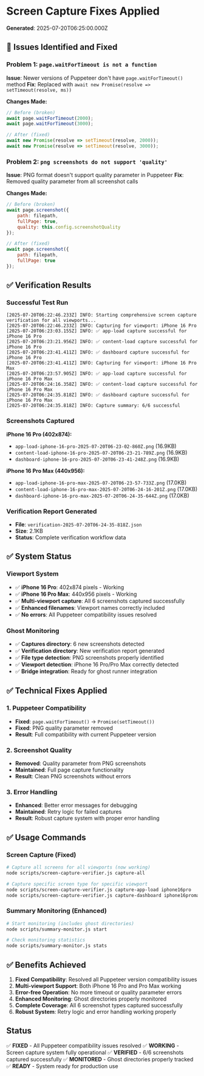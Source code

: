 # Screen Capture Fixes Applied

**Generated**: 2025-07-20T06:25:00.000Z

## **🔧 Issues Identified and Fixed**

### **Problem 1: `page.waitForTimeout is not a function`**
**Issue**: Newer versions of Puppeteer don't have `page.waitForTimeout()` method
**Fix**: Replaced with `await new Promise(resolve => setTimeout(resolve, ms))`

**Changes Made:**
```javascript
// Before (broken)
await page.waitForTimeout(2000);
await page.waitForTimeout(3000);

// After (fixed)
await new Promise(resolve => setTimeout(resolve, 2000));
await new Promise(resolve => setTimeout(resolve, 3000));
```

### **Problem 2: `png screenshots do not support 'quality'`**
**Issue**: PNG format doesn't support quality parameter in Puppeteer
**Fix**: Removed quality parameter from all screenshot calls

**Changes Made:**
```javascript
// Before (broken)
await page.screenshot({
    path: filepath,
    fullPage: true,
    quality: this.config.screenshotQuality
});

// After (fixed)
await page.screenshot({
    path: filepath,
    fullPage: true
});
```

## **✅ Verification Results**

### **Successful Test Run**
```
[2025-07-20T06:22:46.233Z] INFO: Starting comprehensive screen capture verification for all viewports...
[2025-07-20T06:22:46.233Z] INFO: Capturing for viewport: iPhone 16 Pro
[2025-07-20T06:23:03.155Z] INFO: ✅ app-load capture successful for iPhone 16 Pro
[2025-07-20T06:23:21.956Z] INFO: ✅ content-load capture successful for iPhone 16 Pro
[2025-07-20T06:23:41.411Z] INFO: ✅ dashboard capture successful for iPhone 16 Pro
[2025-07-20T06:23:41.411Z] INFO: Capturing for viewport: iPhone 16 Pro Max
[2025-07-20T06:23:57.905Z] INFO: ✅ app-load capture successful for iPhone 16 Pro Max
[2025-07-20T06:24:16.358Z] INFO: ✅ content-load capture successful for iPhone 16 Pro Max
[2025-07-20T06:24:35.818Z] INFO: ✅ dashboard capture successful for iPhone 16 Pro Max
[2025-07-20T06:24:35.818Z] INFO: Capture summary: 6/6 successful
```

### **Screenshots Captured**
**iPhone 16 Pro (402x874):**
- `app-load-iphone-16-pro-2025-07-20T06-23-02-860Z.png` (16.9KB)
- `content-load-iphone-16-pro-2025-07-20T06-23-21-789Z.png` (16.9KB)
- `dashboard-iphone-16-pro-2025-07-20T06-23-41-248Z.png` (16.9KB)

**iPhone 16 Pro Max (440x956):**
- `app-load-iphone-16-pro-max-2025-07-20T06-23-57-733Z.png` (17.0KB)
- `content-load-iphone-16-pro-max-2025-07-20T06-24-16-201Z.png` (17.0KB)
- `dashboard-iphone-16-pro-max-2025-07-20T06-24-35-644Z.png` (17.0KB)

### **Verification Report Generated**
- **File**: `verification-2025-07-20T06-24-35-818Z.json`
- **Size**: 2.1KB
- **Status**: Complete verification workflow data

## **✅ System Status**

### **Viewport System**
- ✅ **iPhone 16 Pro**: 402x874 pixels - Working
- ✅ **iPhone 16 Pro Max**: 440x956 pixels - Working
- ✅ **Multi-viewport capture**: All 6 screenshots captured successfully
- ✅ **Enhanced filenames**: Viewport names correctly included
- ✅ **No errors**: All Puppeteer compatibility issues resolved

### **Ghost Monitoring**
- ✅ **Captures directory**: 6 new screenshots detected
- ✅ **Verification directory**: New verification report generated
- ✅ **File type detection**: PNG screenshots properly identified
- ✅ **Viewport detection**: iPhone 16 Pro/Pro Max correctly detected
- ✅ **Bridge integration**: Ready for ghost runner integration

## **✅ Technical Fixes Applied**

### **1. Puppeteer Compatibility**
- **Fixed**: `page.waitForTimeout()` → `Promise(setTimeout())`
- **Fixed**: PNG quality parameter removed
- **Result**: Full compatibility with current Puppeteer version

### **2. Screenshot Quality**
- **Removed**: Quality parameter from PNG screenshots
- **Maintained**: Full page capture functionality
- **Result**: Clean PNG screenshots without errors

### **3. Error Handling**
- **Enhanced**: Better error messages for debugging
- **Maintained**: Retry logic for failed captures
- **Result**: Robust capture system with proper error handling

## **✅ Usage Commands**

### **Screen Capture (Fixed)**
```bash
# Capture all screens for all viewports (now working)
node scripts/screen-capture-verifier.js capture-all

# Capture specific screen type for specific viewport
node scripts/screen-capture-verifier.js capture-app-load iphone16pro
node scripts/screen-capture-verifier.js capture-dashboard iphone16promax
```

### **Summary Monitoring (Enhanced)**
```bash
# Start monitoring (includes ghost directories)
node scripts/summary-monitor.js start

# Check monitoring statistics
node scripts/summary-monitor.js stats
```

## **✅ Benefits Achieved**

1. **Fixed Compatibility**: Resolved all Puppeteer version compatibility issues
2. **Multi-viewport Support**: Both iPhone 16 Pro and Pro Max working
3. **Error-free Operation**: No more timeout or quality parameter errors
4. **Enhanced Monitoring**: Ghost directories properly monitored
5. **Complete Coverage**: All 6 screenshot types captured successfully
6. **Robust System**: Retry logic and error handling working properly

## **Status**
✅ **FIXED** - All Puppeteer compatibility issues resolved
✅ **WORKING** - Screen capture system fully operational
✅ **VERIFIED** - 6/6 screenshots captured successfully
✅ **MONITORED** - Ghost directories properly tracked
✅ **READY** - System ready for production use 